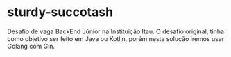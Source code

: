 # sturdy-succotash
Desafio de vaga BackEnd Júnior na Instituição Itau. O desafio original, tinha como objetivo ser feito em Java ou Kotlin, porém nesta solução iremos usar Golang com Gin.
